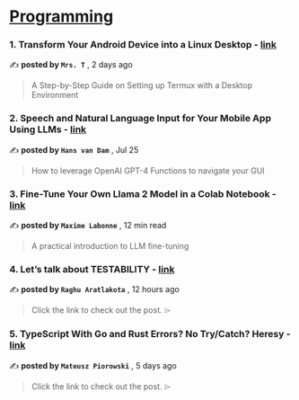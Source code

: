 
<h1><a href=https://medium.com/tag/programming/recommended target="_blank" rel="noopener noreferrer">Programming</a></h1>
<h3>1. Transform Your Android Device into a Linux Desktop - <a href=https://medium.com/@mrs-t/transform-your-android-device-into-a-linux-desktop-110a3d084ac6?source=tag_recommended_feed---------0-84----------programming----------7598424a_669f_42e4_835d_8a669c444d7f------- target="_blank" rel="noopener noreferrer">link</a></h3>

✍️ **posted by `Mrs. T`** <date> , 2 days ago</date>

<blockquote>A Step-by-Step Guide on Setting up Termux with a Desktop Environment</blockquote>

<h3>2. Speech and Natural Language Input for Your Mobile App Using LLMs - <a href=https://medium.com/towards-data-science/speech-and-natural-language-input-for-your-mobile-app-using-llms-e79e23d3c5fd?source=tag_recommended_feed---------1-107----------programming----------7598424a_669f_42e4_835d_8a669c444d7f------- target="_blank" rel="noopener noreferrer">link</a></h3>

✍️ **posted by `Hans van Dam`** <date> , Jul 25</date>

<blockquote>How to leverage OpenAI GPT-4 Functions to navigate your GUI</blockquote>

<h3>3. Fine-Tune Your Own Llama 2 Model in a Colab Notebook - <a href=https://medium.com/towards-data-science/fine-tune-your-own-llama-2-model-in-a-colab-notebook-df9823a04a32?source=tag_recommended_feed---------2-85----------programming----------7598424a_669f_42e4_835d_8a669c444d7f------- target="_blank" rel="noopener noreferrer">link</a></h3>

✍️ **posted by `Maxime Labonne`** <date> , 12 min read</date>

<blockquote>A practical introduction to LLM fine-tuning</blockquote>

<h3>4. Let’s talk about TESTABILITY - <a href=https://medium.com/@raghuel/lets-talk-about-testability-5feee016ac98?source=tag_recommended_feed---------3-84----------programming----------7598424a_669f_42e4_835d_8a669c444d7f------- target="_blank" rel="noopener noreferrer">link</a></h3>

✍️ **posted by `Raghu Aratlakota`** <date> , 12 hours ago</date>

<blockquote>Click the link to check out the post. ⌲</blockquote>

<h3>5. TypeScript With Go and Rust Errors? No Try/Catch? Heresy - <a href=https://medium.com/better-programming/typescript-with-go-rust-errors-no-try-catch-heresy-da0e43ce5f78?source=tag_recommended_feed---------4-107----------programming----------7598424a_669f_42e4_835d_8a669c444d7f------- target="_blank" rel="noopener noreferrer">link</a></h3>

✍️ **posted by `Mateusz Piorowski`** <date> , 5 days ago</date>

<blockquote>Click the link to check out the post. ⌲</blockquote>

